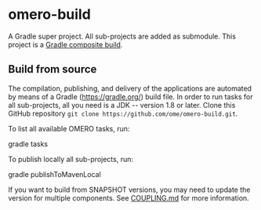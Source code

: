 # omero-build

A Gradle super project. All sub-projects are added as submodule.
This project is a [Gradle composite build](https://docs.gradle.org/current/userguide/composite_builds.html).


## Build from source

The compilation, publishing, and delivery of the applications are
automated by means of a Gradle (https://gradle.org/) build file.
In order to run tasks for all sub-projects, all you need is
a JDK -- version 1.8 or later.
Clone this GitHub repository `git clone https://github.com/ome/omero-build.git`.

To list all available OMERO tasks, run:

  gradle tasks

To publish locally all sub-projects, run:

  gradle publishToMavenLocal

If you want to build from SNAPSHOT versions, you may need to update
the version for multiple components. See [COUPLING.md](./COUPLING.md)
for more information.
